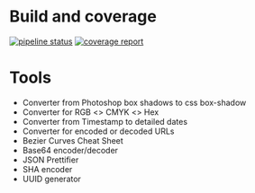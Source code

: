 # Build and coverage

[![pipeline status](https://gitlab.com/brunosabot/tools-for-front/badges/master/pipeline.svg)](https://gitlab.com/brunosabot/tools-for-front/commits/master) [![coverage report](https://gitlab.com/brunosabot/tools-for-front/badges/master/coverage.svg)](https://gitlab.com/brunosabot/tools-for-front/commits/master)

# Tools

- Converter from Photoshop box shadows to css box-shadow
- Converter for RGB <> CMYK <> Hex
- Converter from Timestamp to detailed dates
- Converter for encoded or decoded URLs
- Bezier Curves Cheat Sheet
- Base64 encoder/decoder
- JSON Prettifier
- SHA encoder
- UUID generator
